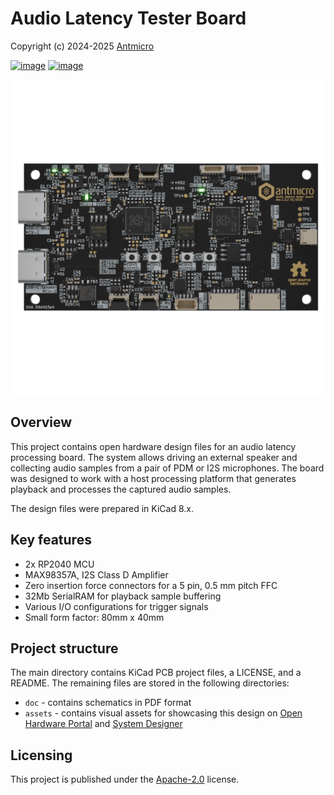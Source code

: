 # Audio Latency Tester Board

Copyright (c) 2024-2025 [Antmicro](https://www.antmicro.com)

[![image](https://img.shields.io/badge/View%20on-Antmicro%20Open%20Hardware%20Portal-332d37?style=flat-square)](https://openhardware.antmicro.com/boards/audio-latency-tester-board)
[![image](https://img.shields.io/badge/View%20on-Antmicro%20Open%20Source%20Portal-332d37?style=flat-square)](https://opensource.antmicro.com/projects/audio-latency-tester-board/)

![image](assets/previews/orthoT.png)

## Overview

This project contains open hardware design files for an audio latency processing board.
The system allows driving an external speaker and collecting audio samples from a pair of PDM or I2S microphones.
The board was designed to work with a host processing platform that generates playback and processes the captured audio samples.

The design files were prepared in KiCad 8.x.

## Key features

* 2x RP2040 MCU
* MAX98357A, I2S Class D Amplifier
* Zero insertion force connectors for a 5 pin, 0.5 mm pitch FFC
* 32Mb SerialRAM for playback sample buffering
* Various I/O configurations for trigger signals
* Small form factor: 80mm x 40mm

## Project structure

The main directory contains KiCad PCB project files, a LICENSE, and a README.
The remaining files are stored in the following directories:

* `doc` - contains schematics in PDF format
* `assets` - contains visual assets for showcasing this design on [Open Hardware Portal](https://openhardware.antmicro.com) and [System Designer](https://designer.antmicro.com)

## Licensing

This project is published under the [Apache-2.0](LICENSE) license.
